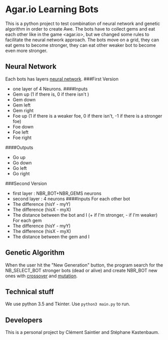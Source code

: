 Agar.io Learning Bots
=====================
This is a python project to test combination of neural network and genetic algorithm in order to create Awe.
The bots have to collect gems and eat each other like in the game <agar.io>,
but we changed some rules to facilitate the neural network approach. The bots move on a grid, they can eat gems to become
 stronger, they can eat other weaker bot to become even more stronger.

Neural Network
--------------
Each bots has layers [neural network](https://en.wikipedia.org/wiki/Artificial_neural_network).
###First Version
* one layer of 4 Neurons.
####Inputs
* Gem up (1 if there is, 0  if there isn't )
* Gem down
* Gem left
* Gem right
* Foe up (1 if there is a weaker foe, 0 if there isn't, -1 if there is a stronger foe)
* Foe down
* Foe left
* Foe right

####Outputs
* Go up
* Go down
* Go left
* Go right

###Second Version
* first layer : NBR_BOT+NBR_GEMS neurons
* second layer : 4 neurons
####Inputs
For each other bot
* The difference (hisY - myY)
* The difference (hisX - myX)
* The distance between the bot and I (+ if I'm stronger, - if I'm weaker)
For each gem
* The difference (hisY - myY)
* The difference (hisX - myX)
* The distance between the gem and I

Genetic Algorithm
-----------------
When the user hit the "New Generation" button, the program search for the NB_SELECT_BOT stronger bots (dead or alive)
 and create NBR_BOT new ones with
[crossover](https://en.wikipedia.org/wiki/Crossover_%28genetic_algorithm%29) 
and [mutation](https://en.wikipedia.org/wiki/Mutation_%28genetic_algorithm%29).

Technical stuff
---------------
We use python 3.5 and Tkinter. Use `python3 main.py` to run.

Developers
----------
This is a personal project by Clément Saintier and Stéphane Kastenbaum.
